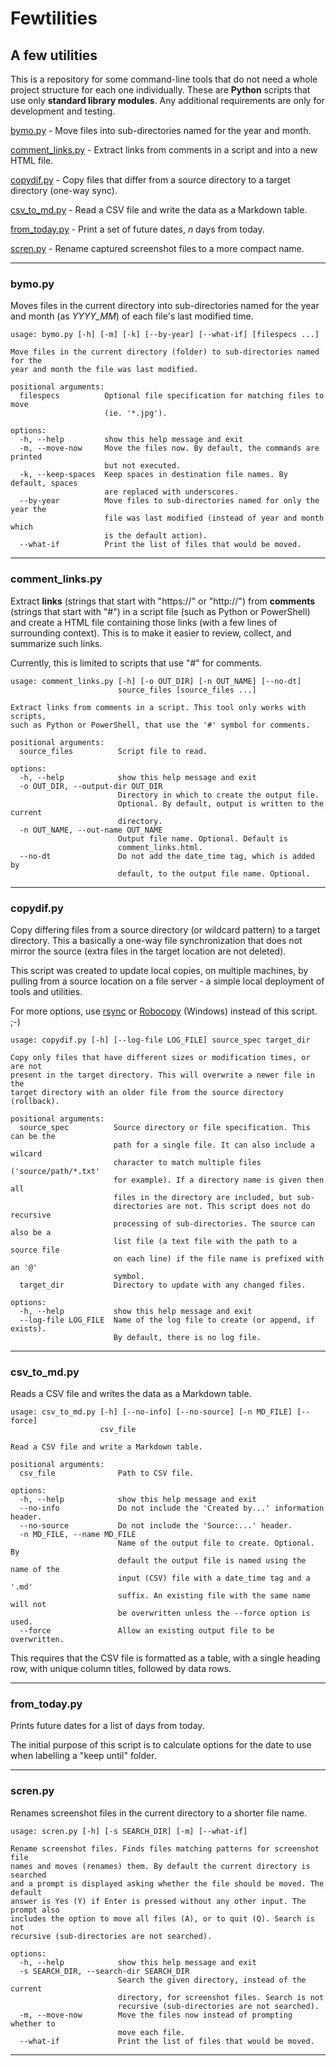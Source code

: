 # Fewtilities

## A few utilities

This is a repository for some command-line tools that do not need a whole project structure for each one individually. These are **Python** scripts that use only **standard library modules**. Any additional requirements are only for development and testing.

[bymo.py](#bymopy) - Move files into sub-directories named for the year and month.

[comment\_links.py](#comment_linkspy) - Extract links from comments in a script and into a new HTML file.

[copydif.py](#copydifpy) - Copy files that differ from a source directory to a target directory (one-way sync).

[csv\_to\_md.py](#csv_to_mdpy) - Read a CSV file and write the data as a Markdown table.

[from\_today.py](#from_todaypy) - Print a set of future dates, *n* days from today.

[scren.py](#screnpy) - Rename captured screenshot files to a more compact name.

---

### bymo.py

Moves files in the current directory into sub-directories named for the year and month (as *YYYY_MM*) of each file's last modified time.

```
usage: bymo.py [-h] [-m] [-k] [--by-year] [--what-if] [filespecs ...]

Move files in the current directory (folder) to sub-directories named for the
year and month the file was last modified.

positional arguments:
  filespecs          Optional file specification for matching files to move
                     (ie. '*.jpg').

options:
  -h, --help         show this help message and exit
  -m, --move-now     Move the files now. By default, the commands are printed
                     but not executed.
  -k, --keep-spaces  Keep spaces in destination file names. By default, spaces
                     are replaced with underscores.
  --by-year          Move files to sub-directories named for only the year the
                     file was last modified (instead of year and month which
                     is the default action).
  --what-if          Print the list of files that would be moved.
```

---

### comment_links.py

Extract **links** (strings that start with "https://" or "http://") from **comments** (strings that start with "#") in a script file (such as Python or PowerShell) and create a HTML file containing those links (with a few lines of surrounding context). This is to make it easier to review, collect, and summarize such links.

Currently, this is limited to scripts that use "#" for comments.

```
usage: comment_links.py [-h] [-o OUT_DIR] [-n OUT_NAME] [--no-dt]
                        source_files [source_files ...]

Extract links from comments in a script. This tool only works with scripts,
such as Python or PowerShell, that use the '#' symbol for comments.

positional arguments:
  source_files          Script file to read.

options:
  -h, --help            show this help message and exit
  -o OUT_DIR, --output-dir OUT_DIR
                        Directory in which to create the output file.
                        Optional. By default, output is written to the current
                        directory.
  -n OUT_NAME, --out-name OUT_NAME
                        Output file name. Optional. Default is
                        comment_links.html.
  --no-dt               Do not add the date_time tag, which is added by
                        default, to the output file name. Optional.
```

---

### copydif.py

Copy differing files from a source directory (or wildcard pattern) to a target directory. This a basically a one-way file synchronization that does not mirror the source (extra files in the target location are not deleted).

This script was created to update local copies, on multiple machines, by pulling from a source location on a file server - a simple local deployment of tools and utilities.

For more options, use [rsync](https://en.wikipedia.org/wiki/Rsync) or [Robocopy](https://en.wikipedia.org/wiki/Robocopy) (Windows) instead of this script. ;-)

```
usage: copydif.py [-h] [--log-file LOG_FILE] source_spec target_dir

Copy only files that have different sizes or modification times, or are not
present in the target directory. This will overwrite a newer file in the
target directory with an older file from the source directory (rollback).

positional arguments:
  source_spec          Source directory or file specification. This can be the
                       path for a single file. It can also include a wilcard
                       character to match multiple files ('source/path/*.txt'
                       for example). If a directory name is given then all
                       files in the directory are included, but sub-
                       directories are not. This script does not do recursive
                       processing of sub-directories. The source can also be a
                       list file (a text file with the path to a source file
                       on each line) if the file name is prefixed with an '@'
                       symbol.
  target_dir           Directory to update with any changed files.

options:
  -h, --help           show this help message and exit
  --log-file LOG_FILE  Name of the log file to create (or append, if exists).
                       By default, there is no log file.
```

---

### csv_to_md.py

Reads a CSV file and writes the data as a Markdown table.

```
usage: csv_to_md.py [-h] [--no-info] [--no-source] [-n MD_FILE] [--force]
                    csv_file

Read a CSV file and write a Markdown table.

positional arguments:
  csv_file              Path to CSV file.

options:
  -h, --help            show this help message and exit
  --no-info             Do not include the 'Created by...' information header.
  --no-source           Do not include the 'Source:...' header.
  -n MD_FILE, --name MD_FILE
                        Name of the output file to create. Optional. By
                        default the output file is named using the name of the
                        input (CSV) file with a date_time tag and a '.md'
                        suffix. An existing file with the same name will not
                        be overwritten unless the --force option is used.
  --force               Allow an existing output file to be overwritten.
```

This requires that the CSV file is formatted as a table, with a single heading row, with unique column titles, followed by data rows.

---

### from_today.py

Prints future dates for a list of days from today.

The initial purpose of this script is to calculate options for the date to use when labelling a "keep until" folder.

---

### scren.py

Renames screenshot files in the current directory to a shorter file name.

```
usage: scren.py [-h] [-s SEARCH_DIR] [-m] [--what-if]

Rename screenshot files. Finds files matching patterns for screenshot file
names and moves (renames) them. By default the current directory is searched
and a prompt is displayed asking whether the file should be moved. The default
answer is Yes (Y) if Enter is pressed without any other input. The prompt also
includes the option to move all files (A), or to quit (Q). Search is not
recursive (sub-directories are not searched).

options:
  -h, --help            show this help message and exit
  -s SEARCH_DIR, --search-dir SEARCH_DIR
                        Search the given directory, instead of the current
                        directory, for screenshot files. Search is not
                        recursive (sub-directories are not searched).
  -m, --move-now        Move the files now instead of prompting whether to
                        move each file.
  --what-if             Print the list of files that would be moved.
```

---

